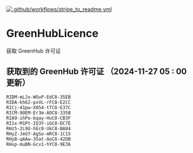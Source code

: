 [![.github/workflows/stripe_to_readme.yml](https://github.com/zjx-kimi/GreenHubLicence/actions/workflows/stripe_to_readme.yml/badge.svg)](https://github.com/zjx-kimi/GreenHubLicence/actions/workflows/stripe_to_readme.yml)
# GreenHubLicence
获取 GreenHub 许可证
## 获取到的 GreenHub 许可证 （2024-11-27 05 : 00 更新）
```
RIDM-mLJx-WOvP-EdC8-35EB
RIDA-kh62-pxVL-rFC8-E2CC
RICj-41pw-X054-tTC8-E37C
RICM-9OEM-Er3m-AOC8-335B
RIA9-ihPo-bqay-HuC8-CB3F
RI1x-M1Pt-ID3Y-iGC8-DC7E
RHz5-2L9U-hEc0-UkC8-BA84
RHyZ-JeGY-AgSo-mRC8-1C15
RHyB-qAAw-35at-AoC8-42DB
RHxp-muBN-Gcv1-hYC8-9E36
```
